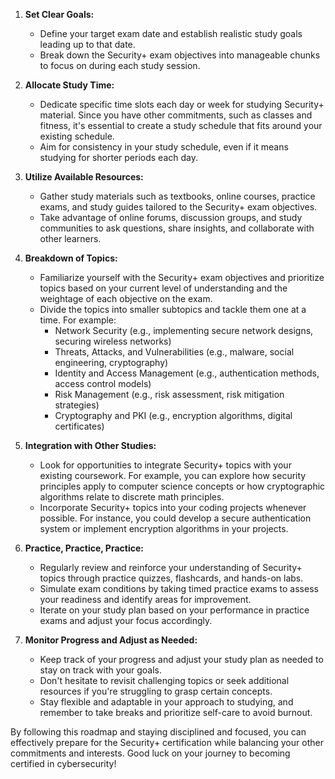 

1. **Set Clear Goals:**
    
    - Define your target exam date and establish realistic study goals leading up to that date.
    - Break down the Security+ exam objectives into manageable chunks to focus on during each study session.
2. **Allocate Study Time:**
    
    - Dedicate specific time slots each day or week for studying Security+ material. Since you have other commitments, such as classes and fitness, it's essential to create a study schedule that fits around your existing schedule.
    - Aim for consistency in your study schedule, even if it means studying for shorter periods each day.
3. **Utilize Available Resources:**
    
    - Gather study materials such as textbooks, online courses, practice exams, and study guides tailored to the Security+ exam objectives.
    - Take advantage of online forums, discussion groups, and study communities to ask questions, share insights, and collaborate with other learners.
4. **Breakdown of Topics:**
    
    - Familiarize yourself with the Security+ exam objectives and prioritize topics based on your current level of understanding and the weightage of each objective on the exam.
    - Divide the topics into smaller subtopics and tackle them one at a time. For example:
        - Network Security (e.g., implementing secure network designs, securing wireless networks)
        - Threats, Attacks, and Vulnerabilities (e.g., malware, social engineering, cryptography)
        - Identity and Access Management (e.g., authentication methods, access control models)
        - Risk Management (e.g., risk assessment, risk mitigation strategies)
        - Cryptography and PKI (e.g., encryption algorithms, digital certificates)
5. **Integration with Other Studies:**
    
    - Look for opportunities to integrate Security+ topics with your existing coursework. For example, you can explore how security principles apply to computer science concepts or how cryptographic algorithms relate to discrete math principles.
    - Incorporate Security+ topics into your coding projects whenever possible. For instance, you could develop a secure authentication system or implement encryption algorithms in your projects.
6. **Practice, Practice, Practice:**
    
    - Regularly review and reinforce your understanding of Security+ topics through practice quizzes, flashcards, and hands-on labs.
    - Simulate exam conditions by taking timed practice exams to assess your readiness and identify areas for improvement.
    - Iterate on your study plan based on your performance in practice exams and adjust your focus accordingly.
7. **Monitor Progress and Adjust as Needed:**
    
    - Keep track of your progress and adjust your study plan as needed to stay on track with your goals.
    - Don't hesitate to revisit challenging topics or seek additional resources if you're struggling to grasp certain concepts.
    - Stay flexible and adaptable in your approach to studying, and remember to take breaks and prioritize self-care to avoid burnout.

By following this roadmap and staying disciplined and focused, you can effectively prepare for the Security+ certification while balancing your other commitments and interests. Good luck on your journey to becoming certified in cybersecurity!